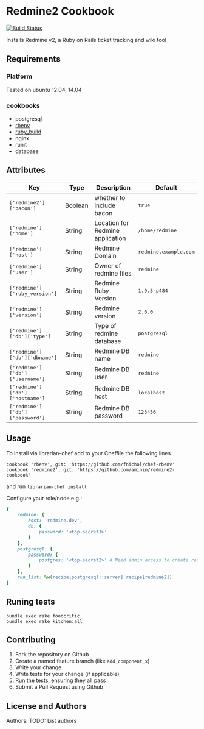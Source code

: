 # Redmine2 Cookbook

[![Build Status](https://secure.travis-ci.org/aminin/redmine2-cookbook.png?branch=master)](http://travis-ci.org/aminin/redmine2-cookbook)

Installs Redmine v2, a Ruby on Rails ticket tracking and wiki tool

## Requirements

### Platform

Tested on ubuntu 12.04, 14.04

### cookbooks

* postgresql
* [rbenv](https://github.com/fnichol/chef-rbenv)
* [ruby_build](https://github.com/fnichol/chef-ruby_build)
* nginx
* runit
* database

## Attributes

| Key                                    | Type    | Description                      | Default                      |
|----------------------------------------|---------|----------------------------------|------------------------------|
| <tt>['redmine2']['bacon']</tt>         | Boolean | whether to include bacon         | <tt>true</tt>                |
| <tt>['redmine']['home']</tt>           | String  | Location for Redmine application | <tt>/home/redmine</tt>       |
| <tt>['redmine']['host']</tt>           | String  | Redmine Domain                   | <tt>redmine.example.com</tt> |
| <tt>['redmine']['user']</tt>           | String  | Owner of redmine files           | <tt>redmine</tt>             |
| <tt>['redmine']['ruby_version']</tt>   | String  | Redmine Ruby Version             | <tt>1.9.3-p484</tt>          |
| <tt>['redmine']['version']</tt>        | String  | Redmine version                  | <tt>2.6.0</tt>               |
| <tt>['redmine']['db']['type']</tt>     | String  | Type of redmine database         | <tt>postgresql</tt>          |
| <tt>['redmine']['db']['dbname']</tt>   | String  | Redmine DB name                  | <tt>redmine</tt>             |
| <tt>['redmine']['db']['username']</tt> | String  | Redmine DB user                  | <tt>redmine</tt>             |
| <tt>['redmine']['db']['hostname']</tt> | String  | Redmine DB host                  | <tt>localhost</tt>           |
| <tt>['redmine']['db']['password']</tt> | String  | Redmine DB password              | <tt>123456</tt>              |

## Usage

To install via librarian-chef add to your Cheffile the following lines

```
cookbook 'rbenv', git: 'https://github.com/fnichol/chef-rbenv'
cookbook 'redmine2', git: 'https://github.com/aminin/redmine2-cookbook'
```

and run `librarian-chef install`

Configure your role/node e.g.:

```ruby
{
    redmine: {
        host: 'redmine.dev',
        db: {
            password: '<top-secret1>'
        }
    },
    postgresql: {
        password: {
            postgres: '<top-secret2>' # Need admin access to create redmine DB
        }
    },
    run_list: %w(recipe[postgresql::server] recipe[redmine2])
}
```

## Runing tests

```
bundle exec rake foodcritic
bundle exec rake kitchen:all
```

## Contributing

1. Fork the repository on Github
2. Create a named feature branch (like `add_component_x`)
3. Write your change
4. Write tests for your change (if applicable)
5. Run the tests, ensuring they all pass
6. Submit a Pull Request using Github

## License and Authors

Authors: TODO: List authors
